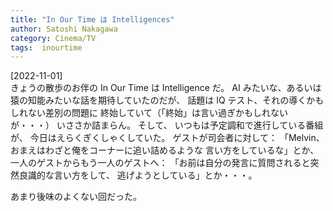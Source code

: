```yaml
---
title: "In Our Time は Intelligences"
author: Satoshi Nakagawa
category: Cinema/TV
tags:  inourtime
---
```


[2022-11-01]  
 きょうの散歩のお伴の In Our Time は Intelligence だ。
AI みたいな、あるいは猿の知能みたいな話を期待していたのだが、
話題は IQ テスト、それの導くかもしれない差別の問題に
終始していて（「終始」は言い過ぎかもしれないが・・・）
いささか詰まらん。
そして、
いつもは予定調和で進行している番組が、
今日はえらくぎくしゃくしていた。
ゲストが司会者に対して：
「Melvin、 おまえはわざと俺をコーナーに追い詰めるような
言い方をしているな」とか、
一人のゲストからもう一人のゲストへ：
「お前は自分の発言に質問されると突然良識的な言い方をして、
逃げようとしている」とか・・・。

 あまり後味のよくない回だった。


